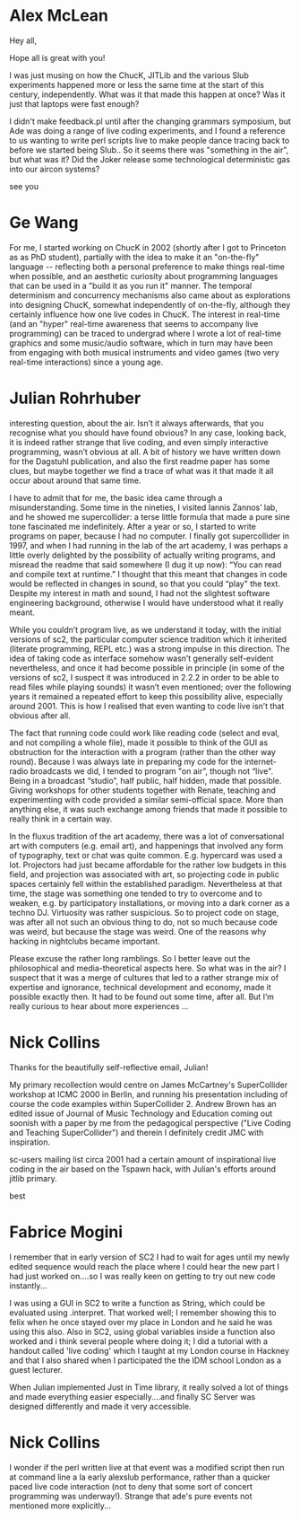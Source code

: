 # Alex McLean

Hey all,

Hope all is great with you!

I was just musing on how the ChucK, JITLib and the various Slub
experiments happened more or less the same time at the start of this
century, independently. What was it that made this happen at once? Was
it just that laptops were fast enough?

I didn't make feedback.pl until after the changing grammars symposium,
but Ade was doing a range of live coding experiments, and I found a
reference to us wanting to write perl scripts live to make people
dance tracing back to before we started being Slub.. So it seems there
was "something in the air", but what was it? Did the Joker release
some technological deterministic gas into our aircon systems?

see you

# Ge Wang

For me, I started working on ChucK in 2002 (shortly after I got to Princeton as as PhD student), partially with the idea to make it an "on-the-fly" language -- reflecting both a personal preference to make things real-time when possible, and an aesthetic curiosity about programming languages that can be used in a "build it as you run it" manner. The temporal determinism and concurrency mechanisms also came about as explorations into designing ChucK, somewhat independently of on-the-fly, although they certainly influence how one live codes in ChucK.  The interest in real-time (and an "hyper" real-time awareness that seems to accompany live programming) can be traced to undergrad where I wrote a lot of real-time graphics and some music/audio software, which in turn may have been from engaging with both musical instruments and video games (two very real-time interactions) since a young age.

# Julian Rohrhuber

interesting question, about the air. Isn’t it always afterwards, that you recognise what you should have found obvious? In any case, looking back, it is indeed rather strange that live coding, and even simply interactive programming, wasn’t obvious at all. A bit of history we have written down for the Dagstuhl publication, and also the first readme paper has some clues, but maybe together we find a trace of what was it that made it all occur about around that same time.

I have to admit that for me, the basic idea came through a misunderstanding. Some time in the nineties, I visited Iannis Zannos’ lab, and he showed me supercollider: a terse little formula that made a pure sine tone fascinated me indefinitely. After a year or so, I started to write programs on paper, because I had no computer. I finally got supercollider in 1997, and when I had running in the lab of the art academy, I was perhaps a little overly delighted by the possibility of actually writing programs, and misread the readme that said somewhere (I dug it up now): “You can read and compile text at runtime.” I thought that this meant that changes in code would be reflected in changes in sound, so that you could “play" the text. Despite my interest in math and sound, I had not the slightest software engineering background, otherwise I would have understood what it really meant.

While you couldn’t program live, as we understand it today, with the initial versions of sc2, the particular computer science tradition which it inherited (literate programming, REPL etc.) was a strong impulse in this direction. The idea of taking code as interface somehow wasn’t generally self-evident nevertheless, and once it had become possible in principle (in some of the versions of sc2, I suspect it was introduced in 2.2.2 in order to be able to read files while playing sounds) it wasn’t even mentioned; over the following years it remained a repeated effort to keep this possibility alive, especially around 2001. This is how I realised that even wanting to code live isn’t that obvious after all.

The fact that running code could work like reading code (select and eval, and not compiling a whole file), made it possible to think of the GUI as obstruction for the interaction with a program (rather than the other way round). Because I was always late in preparing my code for the internet-radio broadcasts we did, I tended to program "on air”, though not “live". Being in a broadcast “studio”, half public, half hidden, made that possible. Giving workshops for other students together with Renate, teaching and experimenting with code provided a similar semi-official space. More than anything else, it was such exchange among friends that made it possible to really think in a certain way.

In the fluxus tradition of the art academy, there was a lot of conversational art with computers (e.g. email art), and happenings that involved any form of typography, text or chat was quite common. E.g. hypercard was used a lot. Projectors had just became affordable for the rather low budgets in this field, and projection was associated with art, so projecting code in public spaces certainly fell within the established paradigm. Nevertheless at that time, the stage was something one tended to try to overcome and to weaken, e.g. by participatory installations, or moving into a dark corner as a techno DJ. Virtuosity was rather suspicious. So to project code on stage, was after all not such an obvious thing to do, not so much because code was weird, but because the stage was weird. One of the reasons why hacking in nightclubs became important.

Please excuse the rather long ramblings. So I better leave out the philosophical and media-theoretical aspects here. So what was in the air? I suspect that it was a merge of cultures that led to a rather strange mix of expertise and ignorance, technical development and economy, made it possible exactly then. It had to be found out some time, after all. But I’m really curious to hear about more experiences ...

# Nick Collins

Thanks for the beautifully self-reflective email, Julian!

My primary recollection would centre on James McCartney's SuperCollider workshop at ICMC 2000 in Berlin, and running his presentation including of course the code examples within SuperCollider 2. Andrew Brown has an edited issue of Journal of Music Technology and Education coming out soonish with a paper by me from the pedagogical perspective ("Live Coding and Teaching SuperCollider") and therein I definitely credit JMC with inspiration.

sc-users mailing list circa 2001 had a certain amount of inspirational live coding in the air based on the Tspawn hack, with Julian's efforts around jitlib primary.

best

# Fabrice Mogini

I remember that in early version of SC2 I had to wait for ages until my newly edited sequence would reach the place where I could hear the new part I had just worked on....so I was really keen on getting to try out new code instantly...

I was using a GUI in SC2 to write a function as String, which could be evaluated using .interpret. That worked well; I remember showing this to felix when he once stayed over my place in London and he said he was using this also. Also in SC2, using global variables inside a function also worked and i think several people where doing it; I did a tutorial with a handout called 'live coding' which I taught at my London course in Hackney and that I also shared when I participated the the IDM school London as a guest lecturer. 

When Julian implemented Just in Time library, it really solved a lot of things and made everything easier especially....and finally SC Server was designed differently and made it very accessible.

# Nick Collins

I wonder if the perl written live at that event was a modified script then run at command line a la early alexslub performance, rather than a quicker paced live code interaction (not to deny that some sort of concert programming was underway!). Strange that ade's pure events not mentioned more explicitly...

